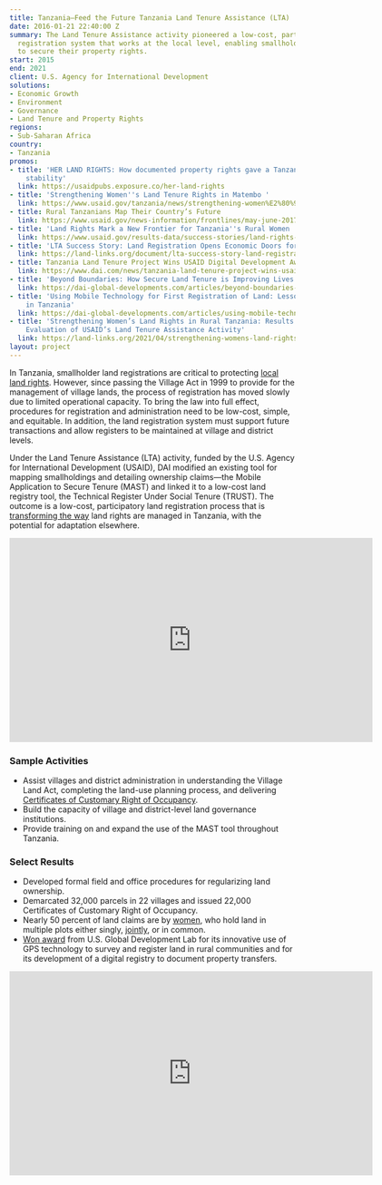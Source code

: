 ```yaml
---
title: Tanzania—Feed the Future Tanzania Land Tenure Assistance (LTA)
date: 2016-01-21 22:40:00 Z
summary: The Land Tenure Assistance activity pioneered a low-cost, participatory land
  registration system that works at the local level, enabling smallholder landowners
  to secure their property rights.
start: 2015
end: 2021
client: U.S. Agency for International Development
solutions:
- Economic Growth
- Environment
- Governance
- Land Tenure and Property Rights
regions:
- Sub-Saharan Africa
country:
- Tanzania
promos:
- title: 'HER LAND RIGHTS: How documented property rights gave a Tanzanian widow financial
    stability'
  link: https://usaidpubs.exposure.co/her-land-rights
- title: 'Strengthening Women''s Land Tenure Rights in Matembo '
  link: https://www.usaid.gov/tanzania/news/strengthening-women%E2%80%99s-land-tenure-rights-matembo
- title: Rural Tanzanians Map Their Country’s Future
  link: https://www.usaid.gov/news-information/frontlines/may-june-2017/rural-tanzanians-map-their-countrys-future
- title: 'Land Rights Mark a New Frontier for Tanzania''s Rural Women '
  link: https://www.usaid.gov/results-data/success-stories/land-rights-mark-new-frontier-rural-women
- title: 'LTA Success Story: Land Registration Opens Economic Doors for Women in Kiponzelo'
  link: https://land-links.org/document/lta-success-story-land-registration-opens-economic-doors-women-kiponzelo/
- title: Tanzania Land Tenure Project Wins USAID Digital Development Award
  link: https://www.dai.com/news/tanzania-land-tenure-project-wins-usaid-digital-development-award
- title: 'Beyond Boundaries: How Secure Land Tenure is Improving Lives in Rural Tanzania'
  link: https://dai-global-developments.com/articles/beyond-boundaries-how-secure-land-tenure-is-improving-lives-in-rural-tanzania?utm_source=daidotcom
- title: 'Using Mobile Technology for First Registration of Land: Lessons Learned
    in Tanzania'
  link: https://dai-global-developments.com/articles/using-mobile-technology-for-first-registration-of-land-lessons-learned-in-tanzania
- title: 'Strengthening Women’s Land Rights in Rural Tanzania: Results from an Impact
    Evaluation of USAID’s Land Tenure Assistance Activity'
  link: https://land-links.org/2021/04/strengthening-womens-land-rights-in-rural-tanzania-results-from-an-impact-evaluation-of-usaids-land-tenure-assistance-activity/
layout: project
---
```


In Tanzania, smallholder land registrations are critical to protecting [local land rights](https://usaidpubs.exposure.co/her-land-rights). However, since passing the Village Act in 1999 to provide for the management of village lands, the process of registration has moved slowly due to limited operational capacity. To bring the law into full effect, procedures for registration and administration need to be low-cost, simple, and equitable. In addition, the land registration system must support future transactions and allow registers to be maintained at village and district levels. 

Under the Land Tenure Assistance (LTA) activity, funded by the U.S. Agency for International Development (USAID), DAI modified an existing tool for mapping smallholdings and detailing ownership claims—the Mobile Application to Secure Tenure (MAST) and linked it to a low-cost land registry tool, the Technical Register Under Social Tenure (TRUST). The outcome is a low-cost, participatory land registration process that is [transforming the way](https://www.usaid.gov/news-information/frontlines/may-june-2017/rural-tanzanians-map-their-countrys-future) land rights are managed in Tanzania, with the potential for adaptation elsewhere.

<iframe src="https://player.vimeo.com/video/326565759" width="640" height="360" frameborder="0" webkitallowfullscreen mozallowfullscreen allowfullscreen></iframe>

### Sample Activities

* Assist villages and district administration in understanding the Village Land Act, completing the land-use planning process, and delivering [Certificates of Customary Right of Occupancy](https://www.usaid.gov/tanzania/news/strengthening-women%E2%80%99s-land-tenure-rights-matembo).
* Build the capacity of village and district-level land governance institutions.
* Provide training on and expand the use of the MAST tool throughout Tanzania.

### Select Results

* Developed formal field and office procedures for regularizing land ownership.
* Demarcated 32,000 parcels in 22 villages and issued 22,000 Certificates of Customary Right of Occupancy.
* Nearly 50 percent of land claims are by [women](https://www.usaid.gov/results-data/success-stories/land-rights-mark-new-frontier-rural-women), who hold land in multiple plots either singly, [jointly](https://land-links.org/document/lta-success-story-land-registration-opens-economic-doors-women-kiponzelo/), or in common. 
* [Won award](https://www.dai.com/news/tanzania-land-tenure-project-wins-usaid-digital-development-award) from U.S. Global Development Lab for its innovative use of GPS technology to survey and register land in rural communities and for its development of a digital registry to document property transfers. 

<iframe src="https://player.vimeo.com/video/206238160" width="640" height="360" frameborder="0" webkitallowfullscreen mozallowfullscreen allowfullscreen></iframe>